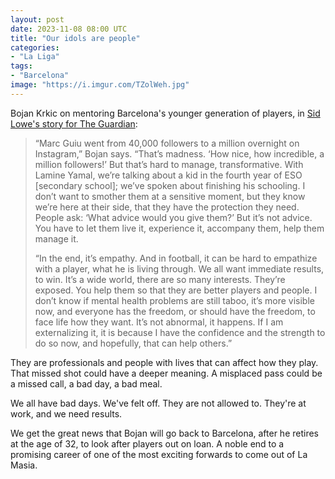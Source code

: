 ```yaml
---
layout: post
date: 2023-11-08 08:00 UTC
title: "Our idols are people"
categories:
- "La Liga"
tags:
- "Barcelona"
image: "https://i.imgur.com/TZolWeh.jpg"
---
```


Bojan Krkic on mentoring Barcelona's younger generation of players, in [Sid Lowe's story for The Guardian](https://www.theguardian.com/football/2023/nov/03/bojan-the-anxious-wonderkid-is-back-at-barcelona-guiding-next-generation):

<!---more--->

> “Marc Guiu went from 40,000 followers to a million overnight on Instagram,” Bojan says. “That’s madness. ‘How nice, how incredible, a million followers!’ But that’s hard to manage, transformative. With Lamine Yamal, we’re talking about a kid in the fourth year of ESO [secondary school]; we’ve spoken about finishing his schooling. I don’t want to smother them at a sensitive moment, but they know we’re here at their side, that they have the protection they need. People ask: ‘What advice would you give them?’ But it’s not advice. You have to let them live it, experience it, accompany them, help them manage it.
>
> “In the end, it’s empathy. And in football, it can be hard to empathize with a player, what he is living through. We all want immediate results, to win. It’s a wide world, there are so many interests. They’re exposed. You help them so that they are better players and people. I don’t know if mental health problems are still taboo, it’s more visible now, and everyone has the freedom, or should have the freedom, to face life how they want. It’s not abnormal, it happens. If I am externalizing it, it is because I have the confidence and the strength to do so now, and hopefully, that can help others.”

They are professionals and people with lives that can affect how they play. That missed shot could have a deeper meaning. A misplaced pass could be a missed call, a bad day, a bad meal.

We all have bad days. We've felt off. They are not allowed to. They're at work, and we need results.

We get the great news that Bojan will go back to Barcelona, after he retires at the age of 32, to look after players out on loan. A noble end to a promising career of one of the most exciting forwards to come out of La Masia.
